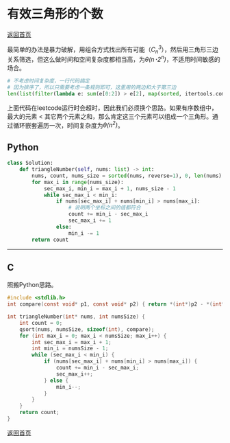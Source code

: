 <!--
 * @Author: Hiseh
 * @Date: 2019-12-16 14:49:11
 * @LastEditors  : Hiseh
 * @LastEditTime : 2020-01-01 09:36:55
 * @Description: 
 -->
# 有效三角形的个数
[返回首页](../README.md)

最简单的办法是暴力破解，用组合方式找出所有可能（*C<sub>n</sub><sup>3</sup>*），然后用三角形三边关系筛选，但这么做时间和空间复杂度都相当高，为*θ(n･2<sup>n</sup>)*，不适用时间敏感的场合。
```python
# 不考虑时间复杂度，一行代码搞定
# 因为排序了，所以只需要考虑一条规则即可，这里用的两边和大于第三边
len(list(filter(lambda e: sum(e[0:2]) > e[2], map(sorted, itertools.combinations(nums, 3)))))
```
上面代码在leetcode运行时会超时，因此我们必须换个思路。如果有序数组中，最大的元素 < 其它两个元素之和，那么肯定这三个元素可以组成一个三角形。通过循环嵌套遍历一次，时间复杂度为*θ(n<sup>2</sup>)*。

## Python
```python
class Solution:
    def triangleNumber(self, nums: list) -> int:
        nums, count, nums_size = sorted(nums, reverse=1), 0, len(nums)
        for max_i in range(nums_size):
            sec_max_i, min_i = max_i + 1, nums_size - 1
            while sec_max_i < min_i:
                if nums[sec_max_i] + nums[min_i] > nums[max_i]:
                    # 说明两个坐标之间的值都符合
                    count += min_i - sec_max_i
                    sec_max_i += 1
                else:
                    min_i -= 1
        return count
```
---

## C
照搬Python思路。
```c
#include <stdlib.h>
int compare(const void* p1, const void* p2) { return *(int*)p2 - *(int*)p1; }

int triangleNumber(int* nums, int numsSize) {
    int count = 0;
    qsort(nums, numsSize, sizeof(int), compare);
    for (int max_i = 0; max_i < numsSize; max_i++) {
        int sec_max_i = max_i + 1;
        int min_i = numsSize - 1;
        while (sec_max_i < min_i) {
            if (nums[sec_max_i] + nums[min_i] > nums[max_i]) {
                count += min_i - sec_max_i;
                sec_max_i++;
            } else {
                min_i--;
            }
        }
    }
    return count;
}
```
[返回首页](../README.md)